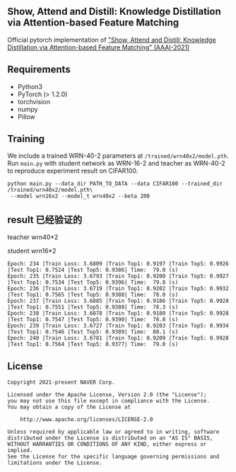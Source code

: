 ## Show, Attend and Distill: Knowledge Distillation via Attention-based Feature Matching
Official pytorch implementation of ["Show, Attend and Distill: Knowledge Distillation via Attention-based Feature Matching" (AAAI-2021)](http://34.94.61.102/paper_AAAI-9785.html)

## Requirements
- Python3
- PyTorch (> 1.2.0)
- torchvision
- numpy
- Pillow

## Training
We include a trained WRN-40-2 parameters at ```/trained/wrn40x2/model.pth```. \
Run ```main.py``` with student network as WRN-16-2 and teacher as WRN-40-2 to reproduce experiment result on CIFAR100.
```
python main.py --data_dir PATH_TO_DATA --data CIFAR100 --trained_dir /trained/wrn40x2/model.pth\
 --model wrn16x2 --model_t wrn40x2 --beta 200
```
## result  已经验证的

teacher wrn40*2 

student wrn16*2 
```
Epoch: 234 |Train Loss: 3.6809 |Train Top1: 0.9197 |Train Top5: 0.9926 |Test Top1: 0.7524 |Test Top5: 0.9386| Time:  79.0 (s)
Epoch: 235 |Train Loss: 3.6793 |Train Top1: 0.9200 |Train Top5: 0.9927 |Test Top1: 0.7534 |Test Top5: 0.9396| Time:  79.8 (s)
Epoch: 236 |Train Loss: 3.6719 |Train Top1: 0.9202 |Train Top5: 0.9932 |Test Top1: 0.7565 |Test Top5: 0.9388| Time:  78.0 (s)
Epoch: 237 |Train Loss: 3.6885 |Train Top1: 0.9186 |Train Top5: 0.9928 |Test Top1: 0.7551 |Test Top5: 0.9380| Time:  78.3 (s)
Epoch: 238 |Train Loss: 3.6878 |Train Top1: 0.9180 |Train Top5: 0.9928 |Test Top1: 0.7547 |Test Top5: 0.9390| Time:  78.8 (s)
Epoch: 239 |Train Loss: 3.6727 |Train Top1: 0.9203 |Train Top5: 0.9934 |Test Top1: 0.7546 |Test Top5: 0.9389| Time:  80.1 (s)
Epoch: 240 |Train Loss: 3.6781 |Train Top1: 0.9209 |Train Top5: 0.9928 |Test Top1: 0.7564 |Test Top5: 0.9377| Time:  79.0 (s)
```
## License

```
Copyright 2021-present NAVER Corp.

Licensed under the Apache License, Version 2.0 (the "License");
you may not use this file except in compliance with the License.
You may obtain a copy of the License at

    http://www.apache.org/licenses/LICENSE-2.0

Unless required by applicable law or agreed to in writing, software
distributed under the License is distributed on an "AS IS" BASIS,
WITHOUT WARRANTIES OR CONDITIONS OF ANY KIND, either express or implied.
See the License for the specific language governing permissions and
limitations under the License.
```
